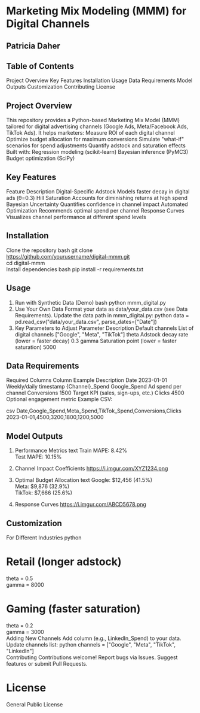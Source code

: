 # Marketing Mix Modeling (MMM) for Digital Channels
## Patricia Daher

## Table of Contents
Project Overview
Key Features
Installation
Usage
Data Requirements
Model Outputs
Customization
Contributing
License

## Project Overview
This repository provides a Python-based Marketing Mix Model (MMM) tailored for digital advertising channels (Google Ads, Meta/Facebook Ads, TikTok Ads). It helps marketers:
Measure ROI of each digital channel
Optimize budget allocation for maximum conversions
Simulate "what-if" scenarios for spend adjustments
Quantify adstock and saturation effects
Built with:
Regression modeling (scikit-learn)
Bayesian inference (PyMC3)
Budget optimization (SciPy)

## Key Features
Feature	Description
Digital-Specific Adstock	Models faster decay in digital ads (θ=0.3)
Hill Saturation	Accounts for diminishing returns at high spend
Bayesian Uncertainty	Quantifies confidence in channel impact
Automated Optimization	Recommends optimal spend per channel
Response Curves	Visualizes channel performance at different spend levels
## Installation
Clone the repository
bash
git clone https://github.com/yourusername/digital-mmm.git  
cd digital-mmm  
Install dependencies
bash
pip install -r requirements.txt  
## Usage
1. Run with Synthetic Data (Demo)
bash
python mmm_digital.py  
2. Use Your Own Data
Format your data as data/your_data.csv (see Data Requirements).
Update the data path in mmm_digital.py:
python
data = pd.read_csv("data/your_data.csv", parse_dates=["Date"])  
3. Key Parameters to Adjust
Parameter	Description	Default
channels	List of digital channels	["Google", "Meta", "TikTok"]
theta	Adstock decay rate (lower = faster decay)	0.3
gamma	Saturation point (lower = faster saturation)	5000
## Data Requirements
Required Columns
Column	Example	Description
Date	2023-01-01	Weekly/daily timestamp
{Channel}_Spend	Google_Spend	Ad spend per channel
Conversions	1500	Target KPI (sales, sign-ups, etc.)
Clicks	4500	Optional engagement metric
Example CSV:

csv
Date,Google_Spend,Meta_Spend,TikTok_Spend,Conversions,Clicks  
2023-01-01,4500,3200,1800,1200,5000  
## Model Outputs
1. Performance Metrics
text
Train MAPE: 8.42%  
Test MAPE: 10.15%  
2. Channel Impact Coefficients
https://i.imgur.com/XYZ1234.png

3. Optimal Budget Allocation
text
Google: $12,456 (41.5%)  
Meta: $9,876 (32.9%)  
TikTok: $7,666 (25.6%)  
4. Response Curves
https://i.imgur.com/ABCD5678.png

## Customization
For Different Industries
python
# Retail (longer adstock)  
theta = 0.5  
gamma = 8000  

# Gaming (faster saturation)  
theta = 0.2  
gamma = 3000  
Adding New Channels
Add column (e.g., LinkedIn_Spend) to your data.
Update channels list:
python
channels = ["Google", "Meta", "TikTok", "LinkedIn"]  
Contributing
Contributions welcome!
Report bugs via Issues.
Suggest features or submit Pull Requests.

# License
General Public License